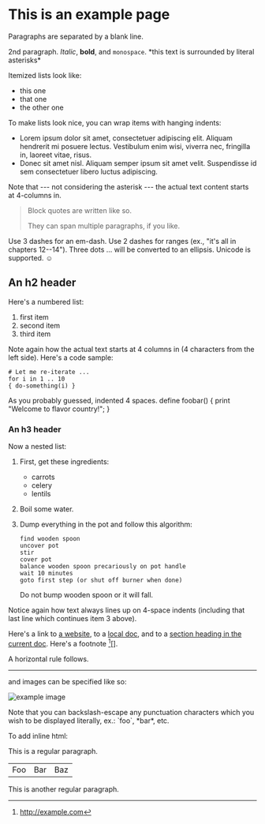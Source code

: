 # This is an example page

Paragraphs are separated by a blank line.

2nd paragraph. *Italic*, **bold**, and `monospace`. 
\*this text is surrounded by literal asterisks\*

Itemized lists look like:

  * this one
  * that one
  * the other one

To make lists look nice, you can wrap items with hanging indents:

*   Lorem ipsum dolor sit amet, consectetuer adipiscing elit.
    Aliquam hendrerit mi posuere lectus. Vestibulum enim wisi,
    viverra nec, fringilla in, laoreet vitae, risus.
*   Donec sit amet nisl. Aliquam semper ipsum sit amet velit.
    Suspendisse id sem consectetuer libero luctus adipiscing.

Note that --- not considering the asterisk --- the actual text
content starts at 4-columns in.

> Block quotes are
> written like so.
>
> They can span multiple paragraphs,
> if you like.

Use 3 dashes for an em-dash. Use 2 dashes for ranges (ex., "it's all
in chapters 12--14"). Three dots ... will be converted to an ellipsis.
Unicode is supported. ☺

An h2 header<a name="h2_header"></a>
------------

Here's a numbered list:

 1. first item
 2. second item
 3. third item

Note again how the actual text starts at 4 columns in (4 characters
from the left side). Here's a code sample:

    # Let me re-iterate ...
    for i in 1 .. 10
    { do-something(i) }

As you probably guessed, indented 4 spaces.
    define foobar() {
        print "Welcome to flavor country!";
    }

### An h3 header

Now a nested list:

 1. First, get these ingredients:

      * carrots
      * celery
      * lentils

 2. Boil some water.

 3. Dump everything in the pot and follow this algorithm:

        find wooden spoon
        uncover pot
        stir
        cover pot
        balance wooden spoon precariously on pot handle
        wait 10 minutes
        goto first step (or shut off burner when done)

    Do not bump wooden spoon or it will fall.

Notice again how text always lines up on 4-space indents (including
that last line which continues item 3 above).

Here's a link to [a website](http://foo.bar), to a [local doc](local-doc.html), 
and to a [section heading in the current doc](#h2_header).
Here's a footnote [^1][].

[^1]: http://example.com

A horizontal rule follows.

***

and images can be specified like so:

![example image](/img/photo.png "An exemplary image")

Note that you can backslash-escape any punctuation characters
which you wish to be displayed literally, ex.: \`foo\`, \*bar\*, etc.

To add inline html:

This is a regular paragraph.

<table>
    <tr>
        <td>Foo</td>
        <td>Bar</td>
        <td>Baz</td>
    </tr>
</table>

This is another regular paragraph.
